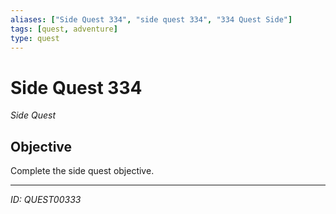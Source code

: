 ```yaml
---
aliases: ["Side Quest 334", "side quest 334", "334 Quest Side"]
tags: [quest, adventure]
type: quest
---
```


# Side Quest 334

*Side Quest*

## Objective
Complete the side quest objective.

---
*ID: QUEST00333*
